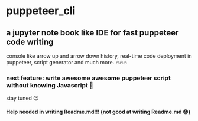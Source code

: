 # puppeteer_cli

## a jupyter note book like IDE for fast puppeteer code writing

console like arrow up and arrow down history, real-time code deployment in puppeteer,
script generator and much more. 🔥🔥🔥

### next feature: write awesome awesome puppeteer script without knowing Javascript 🤯

stay tuned 😍

#### Help needed in writing Readme.md!!! (not good at writing Readme.md 😓)

